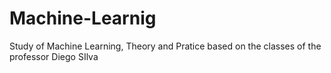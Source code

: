 # Machine-Learnig
Study of Machine Learning, Theory and Pratice based on the classes of the professor Diego SIlva
